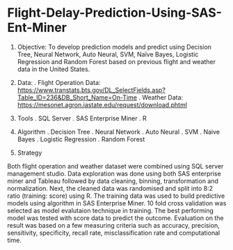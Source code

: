 # Flight-Delay-Prediction-Using-SAS-Ent-Miner

1. Objective: To develop prediction models and predict using Decision Tree, Neural Network, Auto Neural, SVM, Naïve Bayes, Logistic Regression and Random Forest based on previous flight and weather data in the United States.

2. Data:
. Flight Operation Data: https://www.transtats.bts.gov/DL_SelectFields.asp?Table_ID=236&DB_Short_Name=On-Time
. Weather Data: https://mesonet.agron.iastate.edu/request/download.phtml

3. Tools
. SQL Server
. SAS Enterprise Miner
. R

4. Algorithm
. Decision Tree
. Neural Network
. Auto Neural
. SVM
. Naive Bayes
. Logistic Regression
. Random Forest

5. Strategy

Both flight operation and weather dataset were combined using SQL server management studio. Data exploration was done using both SAS enterprise miner and Tableau followed by data cleaning, binning, transformation and normalization. Next, the cleaned data was randomised and split into 8:2 ratio (training: score) using R. The training data was used to build predictive models using algorithm in SAS Enterprise Miner. 10 fold cross validation was selected as model evalutaion technique in training. The best performing model was tested with score data to predict the outcome. Evaluation on the result was based on a few measuring criteria such as accuracy, precision, sensitivity, specificity, recall rate, misclassification rate and computational time. 
